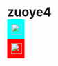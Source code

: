# zuoye4
 <!DOCTYPE html> 
 <html> 
 <head> 
 <meta charset="utf-8" /> 
 <title></title> 
 </head> 
 <style> 
 *{ 
 margin: 0; 
 padding: 0; 
 } 
   img{ 
 width: 25xp; 
 height: 25px; 
 padding-top: 10px; 
 margin-right: 9px; 
 } 
   .one{ 
 background-color: aqua; 
 display: flex; 
 height: 45px; 
 width: 40px; 
 transition:width 1s; 
 } 
   .one:hover{ 
 width: 200px; 
 } 
   .two{ 
 background-color: red; 
 display: flex; 
 height: 45px; 
 width: 40px; 
 transition:width 1s; 
 } 
   .two:hover{ 
 width: 200px; 
 } 
   p{ 
 color: black; 
 overflow: hidden; 
 white-space: nowrap; 
 padding-top: 11px; 
 padding-left: 9px; 
 } 
     </style> 
 <body> 
 <div class="one"> 
 <p>访客 Vistor&emsp;&emsp;&emsp;&emsp;&emsp;</p> 
 <img src="./img/earth.png"/> 
 </div> 
 <div class="two"> 
 <p>学生 Student&emsp;&emsp;&emsp;&emsp;&emsp;</p> 
 <img src="./img/student.png"/> 
 </div> 
 </body> 
 </html> 
 
 
